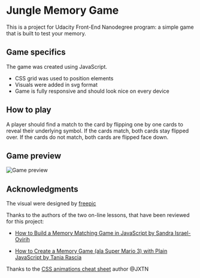 # Jungle Memory Game
This is a project for Udacity Front-End Nanodegree program: a simple game that is built to test your memory.

## Game specifics
The game was created using JavaScript.

* CSS grid was used to position elements
* Visuals were added in svg format
* Game is fully responsive and should look nice on every device

## How to play
A player should find a match to the card by flipping one by one cards to reveal their underlying symbol. If the cards match, both cards stay flipped over.
If the cards do not match, both cards are flipped face down.

## Game preview
![Game preview](https://image.ibb.co/hSdAXS/C_Users_usjul_Documents_Codes_PORTFOLIO_3_memory_game_Copy_Copy_index_html.png)

## Acknowledgments
The visual were designed by [freepic](https://www.freepik.com/)

Thanks to the authors of the two on-line lessons, that have been reviewed for this project:

* [How to Build a Memory Matching Game in JavaScript by Sandra Israel-Ovirih](https://scotch.io/tutorials/how-to-build-a-memory-matching-game-in-javascript)

* [How to Create a Memory Game (ala Super Mario 3) with Plain JavaScript by Tania Rascia](https://www.taniarascia.com/how-to-create-a-memory-game-super-mario-with-plain-javascript/)

Thanks to the [CSS animations cheat sheet](http://www.justinaguilar.com/animations/ ) author @JXTN




